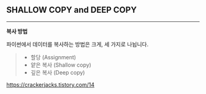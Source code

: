 ## SHALLOW COPY and DEEP COPY
---
**복사 방법**

파이썬에서 데이터를 복사하는 방법은 크게, 세 가지로 나뉩니다.
> - 할당 (Assignment)
> - 얕은 복사 (Shallow copy)
> - 깊은 복사 (Deep copy)

https://crackerjacks.tistory.com/14